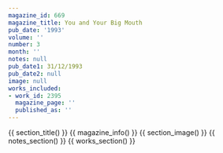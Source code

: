 ```yaml
---
magazine_id: 669
magazine_title: You and Your Big Mouth
pub_date: '1993'
volume: ''
number: 3
month: ''
notes: null
pub_date1: 31/12/1993
pub_date2: null
image: null
works_included:
- work_id: 2395
  magazine_page: ''
  published_as: ''
---
```


{{ section_title() }}
{{ magazine_info() }}
{{ section_image() }}
{{ notes_section() }}
{{ works_section() }}
